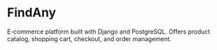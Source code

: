 # FindAny
E-commerce platform built with Django and PostgreSQL. Offers product catalog, shopping cart, checkout, and order management.
